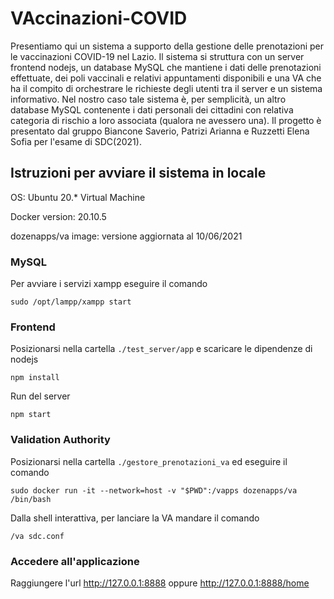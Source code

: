 # VAccinazioni-COVID
Presentiamo qui un sistema a supporto della gestione delle prenotazioni per le vaccinazioni COVID-19 nel Lazio. Il sistema si struttura con un server frontend nodejs, un database MySQL che mantiene i dati delle prenotazioni effettuate, dei poli vaccinali e relativi appuntamenti disponibili e una VA che ha il compito di orchestrare le richieste degli utenti tra il server e un sistema informativo. Nel nostro caso tale sistema è, per semplicità, un altro database MySQL contenente i dati personali dei cittadini con relativa categoria di rischio a loro associata (qualora ne avessero una). Il progetto è presentato dal gruppo Biancone Saverio, Patrizi Arianna e Ruzzetti Elena Sofia per l'esame di SDC(2021).

## Istruzioni per avviare il sistema in locale

OS: Ubuntu 20.* Virtual Machine

Docker version: 20.10.5

dozenapps/va image: versione aggiornata al 10/06/2021



### MySQL

Per avviare i servizi xampp eseguire il comando

`sudo /opt/lampp/xampp start`



### Frontend

Posizionarsi nella cartella `./test_server/app` e scaricare le dipendenze di nodejs

`npm install`

Run del server

`npm start`



### Validation Authority

Posizionarsi nella cartella `./gestore_prenotazioni_va` ed eseguire il comando

`sudo docker run -it --network=host -v "$PWD":/vapps dozenapps/va /bin/bash`

Dalla shell interattiva, per lanciare la VA mandare il comando

`/va sdc.conf`


### Accedere all'applicazione

Raggiungere l'url http://127.0.0.1:8888 oppure http://127.0.0.1:8888/home
